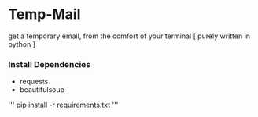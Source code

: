 # Temp-Mail
get a temporary email, from the comfort of your terminal [ purely written in python ]

### Install Dependencies
- requests
- beautifulsoup

'''
pip install -r requirements.txt
'''
